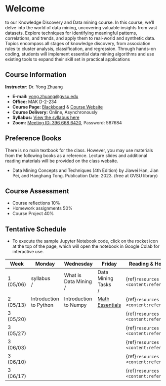 # Welcome

to our Knowledge Discovery and Data mining course. In this course, we’ll delve into the world of data mining, uncovering valuable insights from vast datasets. Explore techniques for identifying meaningful patterns, correlations, and trends, and apply them to real-world and synthetic data. Topics encompass all stages of knowledge discovery, from association rules to cluster analysis, classification, and regression. Through hands-on coding, students will implement essential data mining algorithms and use existing tools to expand their skill set in practical applications

## Course Information

**Instructor:** Dr. Yong Zhuang

- <i class="fa fa-envelope"></i> **E-mail:** [yong.zhuang@gvsu.edu](mailto:yong.zhuang@gvsu.edu)
- <i class="fa fa-building"></i> **Office:** MAK D-2-234
- <i class="fa fa-book"></i> **Course Page:** [Blackboard](https://lms.gvsu.edu/) & [Course Website](https://gvsu-cis635.github.io)
- <i class="fa fa-chalkboard-teacher"></i> **Course Delivery:** Online, Asynchronously
- <i class="fa fa-book-reader"></i> **Syllabus:** [View the syllabus here](assets/pdf/syllabus.pdf)
- <i class="fa fa-video"></i> **Zoom:** [Meeting ID: 396 668 6420](https://gvsu-edu.zoom.us/j/3966686420?pwd=WGxpc0N4YWcvOU9aWGxWZGYxbXZUdz09), Password: 587684

## Preference Books

There is no main textbook for the class. However, you may use materials from the following books as a reference. Lecture slides and additional reading materials will be provided on the class website.

- Data Mining Concepts and Techniques (4th Edition) by Jiawei Han, Jian Pei, and Hanghang Tong. Publication Date: 2023. (free at GVSU library)

## Course Assessment

- Course reflections 10\%
- Homework assignments 50\%
- Course Project 40\%

<!-- Syllabus can be found [here](Syllabus_CIS635_F2023.pdf). -->
<!-- <iframe src="assets/pdf/syllabus.pdf" style="width:100%; height:600px;" frameborder="0"></iframe> -->

## Tentative Schedule

- To execute the sample Jupyter Notebook code, click on the rocket icon <i class="fa fa-rocket" aria-hidden="true"></i> at the top of the page, which will open the notebook in Google Colab for interactive use.

| Week | Monday | Wednesday | Friday | Reading & Homework |
| --- | --- | --- | --- | --- |
| 1 (05/06) | syllabus </br> [<i class="fa-solid fa-file-pdf"></i>](assets/pdf/syllabus.pdf)/ [<i class="fa-brands fa-youtube"></i>](https://youtu.be/568S6Evm6W4) | What is Data Mining</br> [<i class="fa-solid fa-file-pdf"></i>](assets/pdf/data-mining-intro.pdf) / [<i class="fa-brands fa-youtube"></i>](https://youtu.be/vLOU_C9U3TM) | Data Mining Tasks</br> [<i class="fa-solid fa-file-pdf"></i>](assets/pdf/data-mining-tasks.pdf) / [<i class="fa-brands fa-youtube"></i>](https://youtu.be/pPdu-E95Mng) | {ref}`resources <content:references:w1>` |
| 2 (05/13) | Introduction to Python</br> [<i class="fa fa-code"></i>](samples/python.ipynb) | Introduction to Numpy</br> [<i class="fa fa-code"></i>](samples/numpy.ipynb) | [Math Essentials](https://courses.washington.edu/css490/2012.Winter/lecture_slides/02_math_essentials.pdf) | {ref}`resources <content:references:w2>` |
| 3 (05/20) |  |  |  | {ref}`resources <content:references:w3>` |
| 3 (05/27) |  |  |  | {ref}`resources <content:references:w4>` |
| 3 (06/03) |  |  |  | {ref}`resources <content:references:w5>` |
| 3 (06/10) |  |  |  | {ref}`resources <content:references:w6>` |
| 3 (06/17) |  |  |  | {ref}`resources <content:references:w7>` |

<!--
 / [HW 1](homeworks/1.md)
/ [HW 2](homeworks/2.md)
Descriptive Statistics </br> [<i class="fa-solid fa-file-pdf"></i>](assets/pdf/data-exploration-descriptive-statistics.pdf) / [<i class="fa-brands fa-youtube"></i>](https://youtu.be/HDRjhgB6EN0)/ [<i class="fa fa-code"></i>](samples/descriptive_statistics.ipynb)

| 3 (01/22) | Descriptive Statistics <ul><li>[Slides](assets/pdf/data-exploration-descriptive-statistics.pdf)</li><li>[Video](https://youtu.be/HDRjhgB6EN0)</li><li>[Code](https://gvsu-cis635.github.io/samples/descriptive_statistics.html)</li></ul>[HW 2](homeworks/2.md) | <ul><li>[Introduction to Python](samples/python.ipynb)</li><li>[Introduction to Numpy](samples/numpy.ipynb)</li></ul> |
| 4 (01/29) | Data Visualization <ul><li>[Slides](assets/pdf/data-exploration-data-visualization.pdf)</li><li>[Video](https://youtu.be/VcuphW6n1Mo)</li></ul> Cleaning & Integration <ul><li>[Slides](assets/pdf/cleaning-Integration.pdf)</li><li>[Video](https://youtu.be/9EBOeQA6LD0)</li><li>[Code](https://gvsu-cis635.github.io/samples/cleaning-Integration.html)</li></ul> | <ul><li>[Introduction to Pandas](samples/pandas.ipynb)</li></ul> |
| 5 (02/05) | Transformation <ul><li>[Slides](assets/pdf/data-transformation.pdf)</li><li>[Video](https://youtu.be/8fws0-6h52I)</li><li>[Code](samples/data-transformation.ipynb)</li></ul> | <ul><li>[NumPy Cheat Sheet](https://media.geeksforgeeks.org/wp-content/uploads/20240104182515/NumPy-Cheat-Sheet.pdf)</li><li>[Pandas Cheat Sheet](https://pandas.pydata.org/Pandas_Cheat_Sheet.pdf)</li></ul> |
| 6 (02/12) | Data Compression & Sampling<ul><li>[Slides](assets/pdf/data-compression-sampling.pdf)</li><li>[Video](https://youtu.be/AgIVTNNNv_E)</li><li>[Code](samples/data-compression-sampling.ipynb)</li></ul> | <ul><li>[scikit-learn Cheat Sheet](https://scikit-learn.org/stable/tutorial/machine_learning_map/index.html)</li><li>[matplotlib Cheat Sheet](https://matplotlib.org/cheatsheets/)</li></ul> |
| 7 (02/19) | Similarity & Distance<ul><li>[Slides](assets/pdf/similarity-distance.pdf)</li><li>[Video](https://youtu.be/mthjj2VZD7E)</li></ul>Final Project<ul><li>[Overview](./project/project-overview.md)</li><li>[Proposal](./project/project-proposal.md)</li></ul> | <ul><li>[Probability](https://www.cs.princeton.edu/courses/archive/spring07/cos424/scribe_notes/0208.pdf)</li><li>[KL-Divergence](samples/kl-divergence)</li><li>[Crime Hotspots Forecasting](./assets/pdf/crime-hotspots-forecasting.pdf)</li></ul> |
| 8 (02/26) | Feature Extraction<ul><li>[Slides](assets/pdf/dimensionality-reduction-feature-extraction.pdf)</li><li>[Code](samples/feature_extraction.ipynb)</li><li>[Video](https://youtu.be/Nh8q9mVgq14)</li></ul> | <ul><li>[Colab to GitHub](https://www.geeksforgeeks.org/how-to-upload-project-on-github-from-google-colab/?ref=ml_lbp)</li></ul> |
| 9 (03/04) | Spring Break | No Classes |
| 10 (03/11) | Feature Selection<ul><li>[Slides](assets/pdf/dimensionality-reduction-feature-selection.pdf)</li><li>[Code](samples/feature_selection.ipynb)</li></ul>Markov Blanket<ul><li>[Slides](assets/pdf/markov-blanket-boundary.pdf)</li></ul> |  |
| 11 (03/18) | Supervised & Unsupervised Learning<ul><li>[Slides](assets/pdf/supervised-unsupervised-learning.pdf)</li><li>[Video](https://youtu.be/hX2V98JBMbY)</li></ul>Clustering <ul><li>[Slides](assets/pdf/clustering.pdf)</li><li>[Video](https://youtu.be/qaaiHx3NK40)</li><li>[Code](samples/clustering.ipynb)</li></ul> |  |
| 12 (03/25) | Neural Networks<ul><li>[Slides](assets/pdf/nn.pdf)</li><li>[Video](https://youtu.be/T8GeAOjbTWs)</li></ul>[HW 4](homeworks/4.md) | Understanding Deep Learning (Still) Requires Rethinking Generalization <ul><li>[Video](https://www.youtube.com/watch?v=O42vde4tbG0)</li><li>[Paper](https://dl.acm.org/doi/pdf/10.1145/3446776)</li></ul> |
| 13 (04/01) | Convolutional Neural Networks<ul><li>[Slides](assets/pdf/cnn.pdf)</li><li>[Video](https://youtu.be/hOiHIAmQ-So)</li></ul> |  |
| 14 (04/08) | Recurrent Neural Networks<ul><li>[Slides](assets/pdf/rnn.pdf)</li><li>[Video](https://youtu.be/EZcn1_2OVfk)</li></ul> Attention Mechanisms <ul><li>[Slides](assets/pdf/attention.pdf)</li><li>[Video](https://youtu.be/IfskrOqqB4Q)</li></ul> |  |
| 15 (04/15) | Transformer<ul><li>[Slides](assets/pdf/transformer.pdf)</li><li>[Video](https://youtu.be/dm10YEEUa0k)</li><li>[Code Example](samples/air_passenger_forecast.ipynb)</li></ul> [HW 5](homeworks/5.md) |  |
| 16 (04/22) | [Project Presentation](#) |  | -->
<!-- Feature Extraction and Selection <ul><li>[Feature Extraction](#)</li><li>[Feature Selection](#)</li></ul> -->
